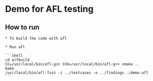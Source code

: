 # Demo for AFL testing

## How to run

    * To build the code with afl

    * Run afl 

    ```shell
    cd alfbuild
    CC=/usr/local/bin/afl-gcc CXX=/usr/local/bin/afl-g++ cmake ..
    make
    /usr/local/bin/afl-fuzz -i ../testcases -o ../findings ./demo-afl
    ```